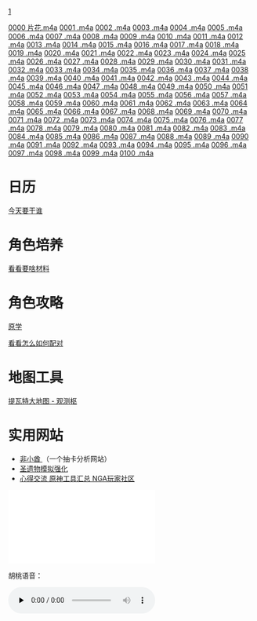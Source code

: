 [1](123/messages.html) []()



[0000 片花.m4a](https://f004.backblazeb2.com/file/audios001/0000++%E7%89%87%E8%8A%B1.m4a)
[0001 .m4a](https://f004.backblazeb2.com/file/audios001/0001+.m4a)
[0002 .m4a](https://f004.backblazeb2.com/file/audios001/0002+.m4a)
[0003 .m4a](https://f004.backblazeb2.com/file/audios001/0003+.m4a)
[0004 .m4a](https://f004.backblazeb2.com/file/audios001/0004+.m4a)
[0005 .m4a](https://f004.backblazeb2.com/file/audios001/0005+.m4a)
[0006 .m4a](https://f004.backblazeb2.com/file/audios001/0006+.m4a)
[0007 .m4a](https://f004.backblazeb2.com/file/audios001/0007+.m4a)
[0008 .m4a](https://f004.backblazeb2.com/file/audios001/0008+.m4a)
[0009 .m4a](https://f004.backblazeb2.com/file/audios001/0009+.m4a)
[0010 .m4a]()
[0011 .m4a]()
[0012 .m4a]()
[0013 .m4a]()
[0014 .m4a]()
[0015 .m4a]()
[0016 .m4a]()
[0017 .m4a]()
[0018 .m4a]()
[0019 .m4a]()
[0020 .m4a]()
[0021 .m4a]()
[0022 .m4a]()
[0023 .m4a]()
[0024 .m4a]()
[0025 .m4a]()
[0026 .m4a]()
[0027 .m4a]()
[0028 .m4a]()
[0029 .m4a]()
[0030 .m4a]()
[0031 .m4a]()
[0032 .m4a]()
[0033 .m4a]()
[0034 .m4a]()
[0035 .m4a]()
[0036 .m4a]()
[0037 .m4a]()
[0038 .m4a]()
[0039 .m4a]()
[0040 .m4a]()
[0041 .m4a]()
[0042 .m4a]()
[0043 .m4a]()
[0044 .m4a]()
[0045 .m4a]()
[0046 .m4a]()
[0047 .m4a]()
[0048 .m4a]()
[0049 .m4a]()
[0050 .m4a]()
[0051 .m4a]()
[0052 .m4a]()
[0053 .m4a]()
[0054 .m4a]()
[0055 .m4a]()
[0056 .m4a]()
[0057 .m4a]()
[0058 .m4a]()
[0059 .m4a]()
[0060 .m4a]()
[0061 .m4a]()
[0062 .m4a]()
[0063 .m4a]()
[0064 .m4a]()
[0065 .m4a]()
[0066 .m4a]()
[0067 .m4a]()
[0068 .m4a]()
[0069 .m4a]()
[0070 .m4a]()
[0071 .m4a]()
[0072 .m4a]()
[0073 .m4a]()
[0074 .m4a]()
[0075 .m4a]()
[0076 .m4a]()
[0077 .m4a]()
[0078 .m4a]()
[0079 .m4a]()
[0080 .m4a]()
[0081 .m4a]()
[0082 .m4a]()
[0083 .m4a]()
[0084 .m4a]()
[0085 .m4a]()
[0086 .m4a]()
[0087 .m4a]()
[0088 .m4a]()
[0089 .m4a]()
[0090 .m4a]()
[0091 .m4a]()
[0092 .m4a]()
[0093 .m4a]()
[0094 .m4a]()
[0095 .m4a]()
[0096 .m4a]()
[0097 .m4a]()
[0098 .m4a]()
[0099 .m4a]()
[0100 .m4a]()







# 日历 

[今天要干谁](https://bbs.mihoyo.com/ys/obc/channel/map/193?bbs_presentation_style=no_header)

# 角色培养

[看看要啥材料](https://bbs.mihoyo.com/ys/obc/channel/map/189/25?bbs_presentation_style=no_header)

# 角色攻略

[原学](https://m.bbs.mihoyo.com/ys?channel=appstore/#/article/21963818)

[看看怎么如何配对](https://bbs.mihoyo.com/ys/strategy/channel/map/133/134?bbs_presentation_style=no_header)

# 地图工具

[提瓦特大地图 - 观测枢](https://webstatic.mihoyo.com/ys/app/interactive-map/index.html?bbs_presentation_style=no_header&lang=zh-cn&_markerFps=24#/map/2?shown_types=43)

# 实用网站

- [非小酋 ](https://feixiaoqiu.com/)（一个抽卡分析网站）
- [圣遗物模拟强化](https://genshin.noworklife.cn/#/artifact-box)
- [心得交流 原神工具汇总 NGA玩家社区](https://nga.178.com/read.php?tid=24362520&rand=718)



<iframe src="//player.bilibili.com/player.html?aid=213037643&bvid=BV1Ra411i7n1&cid=573404722&page=1" scrolling="no" border="0" frameborder="no" framespacing="0" allowfullscreen="true"> </iframe>







胡桃语音：

<audio id="audio" controls="" preload="none">
      <source id="mp3" src="https://uploadstatic.mihoyo.com/ys-obc/2021/03/14/4359827/a61b1455b451e2a745d3aff31a542eab_288767623554272974.mp3">
</audio>



















